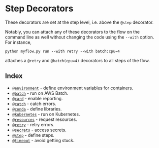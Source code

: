 
# Step Decorators

These decorators are set at the step level, i.e. above the `@step`
decorator.

Notably, you can attach any of these decorators to the flow on the
command line as well without changing the code using the `--with` option. For instance,
```
python myflow.py run --with retry --with batch:cpu=4
```
attaches a `@retry` and `@batch(cpu=4)` decorators to all steps of the flow.

## Index

- [`@environment`](/api/step-decorators/environment) - define environment variables for containers.
- [`@batch`](/api/step-decorators/batch) - run on AWS Batch.
- [`@card`](/api/step-decorators/card) - enable reporting.
- [`@catch`](/api/step-decorators/catch) - catch errors.
- [`@conda`](/api/step-decorators/conda) - define libraries.
- [`@kubernetes`](/api/step-decorators/kubernetes) - run on Kubernetes.
- [`@resources`](/api/step-decorators/resources) - request resources.
- [`@retry`](/api/step-decorators/retry) - retry errors.
- [`@secrets`](/api/step-decorators/secrets) - access secrets.
- [`@step`](/api/step-decorators/step) - define steps.
- [`@timeout`](/api/step-decorators/timeout) - avoid getting stuck.
